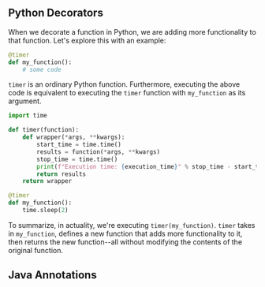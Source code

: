 ## Python Decorators
When we decorate a function in Python, we are adding more functionality to that function. Let's explore this with an example:
```python
@timer
def my_function():
	# some code
```
`timer` is an ordinary Python function. Furthermore, executing the above code is equivalent to executing the `timer` function with `my_function` as its argument.
```python
import time

def timer(function):
	def wrapper(*args, **kwargs):
		start_time = time.time()
		results = function(*args, **kwargs)
		stop_time = time.time()
		print(f"Execution time: {execution_time}" % stop_time - start_time)
		return results
	return wrapper

@timer
def my_function():
	time.sleep(2)
```

To summarize, in actuality, we're executing `timer(my_function)`. `timer` takes in `my_function`, defines a new function that adds more functionality to it, then returns the new function--all without modifying the contents of the original function.

## Java Annotations